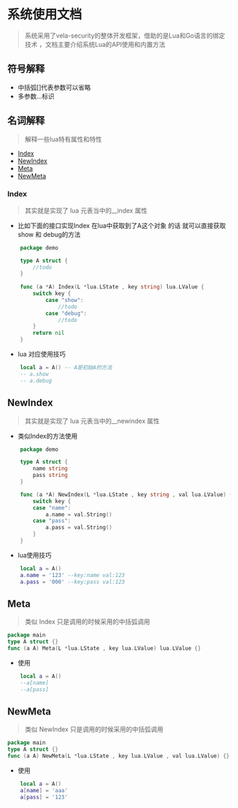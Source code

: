 # 系统使用文档

>系统采用了vela-security的整体开发框架，借助的是Lua和Go语言的绑定技术 ，文档主要介绍系统Lua的API使用和内置方法

## 符号解释
- 中括弧[]代表参数可以省略
- 多参数...标识

## 名词解释
> 解释一些lua特有属性和特性
- [Index](###Index)
- [NewIndex](###NewIndex)
- [Meta](###Meta)
- [NewMeta](###NewMeta)

### Index
> 其实就是实现了 lua 元表当中的__index 属性
- 比如下面的接口实现Index 在lua中获取到了A这个对象 的话 就可以直接获取show 和 debug的方法
```go
    package demo

    type A struct {
        //todo	
    }
    
	func (a *A) Index(L *lua.LState , key string) lua.LValue {
		switch key {
	        case "show":
				//todo
			case "debug":
                //todo
        }
		return nil
	}
```
- lua 对应使用技巧
```lua
    local a = A() -- A是初始A的方法
    -- a.show
    -- a.debug
```

## NewIndex
> 其实就是实现了 lua 元表当中的__newindex 属性
- 类似Index的方法使用
```go
    package demo

    type A struct {
		name string
		pass string
    }

    func (a *A) NewIndex(L *lua.LState , key string , val lua.LValue) {
		switch key {
		case "name":
			a.name = val.String()
		case "pass":
			a.pass = val.String()
		}
    }

```
- lua使用技巧
```lua
    local a = A()
    a.name = '123' --key:name val:123
    a.pass = '000' --key:pass val:123
```

## Meta
> 类似 Index 只是调用的时候采用的中括弧调用
```go
package main 
type A struct {}
func (a A) Meta(L *lua.LState , key lua.LValue) lua.LValue {}
```
- 使用
```lua
    local a = A()
    --a[name]
    --a[pass]
```

## NewMeta
> 类似 NewIndex 只是调用的时候采用的中括弧调用
```go
package main 
type A struct {}
func (a A) NewMeta(L *lua.LState , key lua.LValue , val lua.LValue) {}
```
- 使用
```lua
    local a = A()
    a[name] = 'aaa'
    a[pass] = '123'
```
